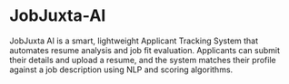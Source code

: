 # JobJuxta-AI
JobJuxta AI is a smart, lightweight Applicant Tracking System that automates resume analysis and job fit evaluation. Applicants can submit their details and upload a resume, and the system matches their profile against a job description using NLP and scoring algorithms.
